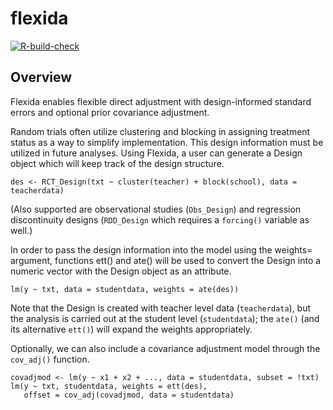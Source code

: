# flexida

[![R-build-check](https://github.com/benbhansen-stats/flexida/actions/workflows/r.yml/badge.svg)](https://github.com/benbhansen-stats/flexida/actions/workflows/r.yml)

## Overview

Flexida enables flexible direct adjustment with design-informed standard errors
and optional prior covariance adjustment.

Random trials often utilize clustering and blocking in assigning treatment
status as a way to simplify implementation. This design information must be
utilized in future analyses. Using Flexida, a user can generate a Design object
which will keep track of the design structure.

    des <- RCT_Design(txt ~ cluster(teacher) + block(school), data = teacherdata)

(Also supported are observational studies (`Obs_Design`) and regression
discontinuity designs (`RDD_Design` which requires a `forcing()` variable as
well.)

In order to pass the design information into the model using the weights=
argument, functions ett() and ate() will be used to convert the Design into a
numeric vector with the Design object as an attribute.

    lm(y ~ txt, data = studentdata, weights = ate(des))

Note that the Design is created with teacher level data (`teacherdata`), but the
analysis is carried out at the student level (`studentdata`); the `ate()` (and
its alternative `ett()`) will expand the weights appropriately.

Optionally, we can also include a covariance adjustment model through the
`cov_adj()` function.

    covadjmod <- lm(y ~ x1 + x2 + ..., data = studentdata, subset = !txt)
    lm(y ~ txt, studentdata, weights = ett(des),
       offset = cov_adj(covadjmod, data = studentdata)
